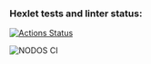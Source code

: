 ### Hexlet tests and linter status:
[![Actions Status](https://github.com/Genusor/devops-for-programmers-project-lvl1/workflows/hexlet-check/badge.svg)](https://github.com/Genusor/devops-for-programmers-project-lvl1/actions)

![NODOS CI](https://github.com/Genusor/devops-for-programmers-project-lvl1/actions/workflows/push.yml/badge.svg)



